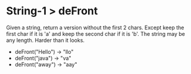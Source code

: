 # String-1 > deFront

Given a string, return a version without the first 2 chars. Except keep the first char if it is 'a' and keep the second char if it is 'b'. The string may be any length. Harder than it looks.

- deFront("Hello") → "llo"
- deFront("java") → "va"
- deFront("away") → "aay"